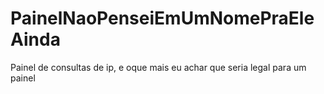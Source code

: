 # PainelNaoPenseiEmUmNomePraEleAinda
Painel de consultas de ip, e oque mais eu achar que seria legal para um painel
